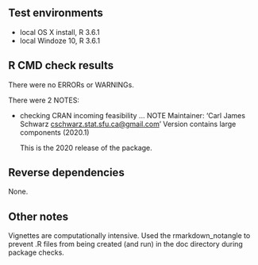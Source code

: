 ## Test environments
* local OS X install, R 3.6.1
* local Windoze 10, R 3.6.1

## R CMD check results
There were no ERRORs or WARNINGs. 

There were 2 NOTES:
  
* checking CRAN incoming feasibility ... NOTE
   Maintainer: ‘Carl James Schwarz <cschwarz.stat.sfu.ca@gmail.com>’
   Version contains large components (2020.1)  
  
  This is the 2020 release of the package.

## Reverse dependencies
None.

## Other notes
Vignettes are computationally intensive. Used the rmarkdown_notangle to prevent .R files from being created (and run) in the doc directory during package checks.